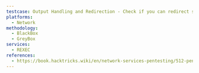 ```yaml
---
testcase: Output Handling and Redirection - Check if you can redirect stdout/stderr or alter output channels by manipulating the requested TCP port within the protocol exchange (first field in payload)
platforms: 
  - Network
methodology: 
  - BlackBox
  - GreyBox
services:
  - REXEC
references:
  - https://book.hacktricks.wiki/en/network-services-pentesting/512-pentesting-rexec.html
---
```


